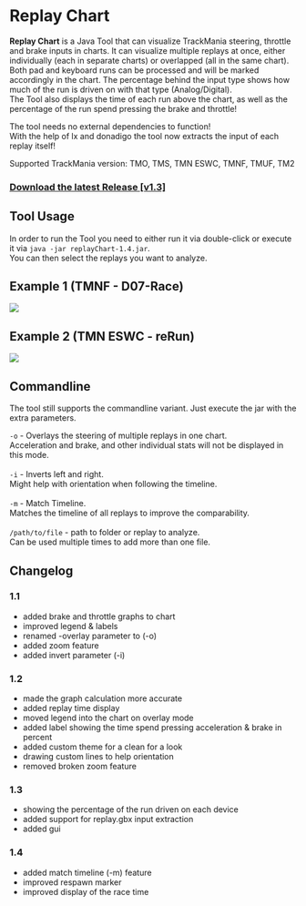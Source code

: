 # Replay Chart

**Replay Chart** is a Java Tool that can visualize TrackMania steering, throttle and brake inputs in charts.
It can visualize multiple replays at once, either individually (each in separate charts) or overlapped (all in the same chart).
<br>Both pad and keyboard runs can be processed and will be marked accordingly in the chart. 
The percentage behind the input type shows how much of the run is driven on with that type (Analog/Digital).
<br>The Tool also displays the time of each run above the chart, as well as the percentage of the run spend pressing the brake and throttle!

The tool needs no external dependencies to function!<br>
With the help of lx and donadigo the tool now extracts the input of each replay itself!

Supported TrackMania version: TMO, TMS, TMN ESWC, TMNF, TMUF, TM2

### [Download the latest Release [v1.3]](https://github.com/railem/replayChart/releases/download/1.3/replayChart-1.3.jar)

## Tool Usage
In order to run the Tool you need to either run it via double-click or execute it via `java -jar replayChart-1.4.jar`.<br>
You can then select the replays you want to analyze.


## Example 1 (TMNF - D07-Race)

![](https://i.imgur.com/OQEQ0Kx.png"")

## Example 2 (TMN ESWC - reRun)

![](https://i.imgur.com/8R6Zzpc.png"")

## Commandline
The tool still supports the commandline variant. Just execute the jar with the extra parameters.

`-o` - Overlays the steering of multiple replays in one chart.<br>
Acceleration and brake, and other individual stats will not be displayed in this mode.
<br><br>
`-i` - Inverts left and right.<br>
Might help with orientation when following the timeline.
<br><br>
`-m` - Match Timeline.<br>
Matches the timeline of all replays to improve the comparability.
<br><br>
`/path/to/file` - path to folder or replay to analyze.<br>
Can be used multiple times to add more than one file.

## Changelog

### 1.1
- added brake and throttle graphs to chart
- improved legend & labels
- renamed -overlay parameter to (-o)
- added zoom feature
- added invert parameter (-i)

### 1.2
- made the graph calculation more accurate
- added replay time display
- moved legend into the chart on overlay mode
- added label showing the time spend pressing acceleration & brake in percent
- added custom theme for a clean for a look
- drawing custom lines to help orientation
- removed broken zoom feature 

### 1.3
- showing the percentage of the run driven on each device
- added support for replay.gbx input extraction
- added gui

### 1.4
- added match timeline (-m) feature
- improved respawn marker
- improved display of the race time
